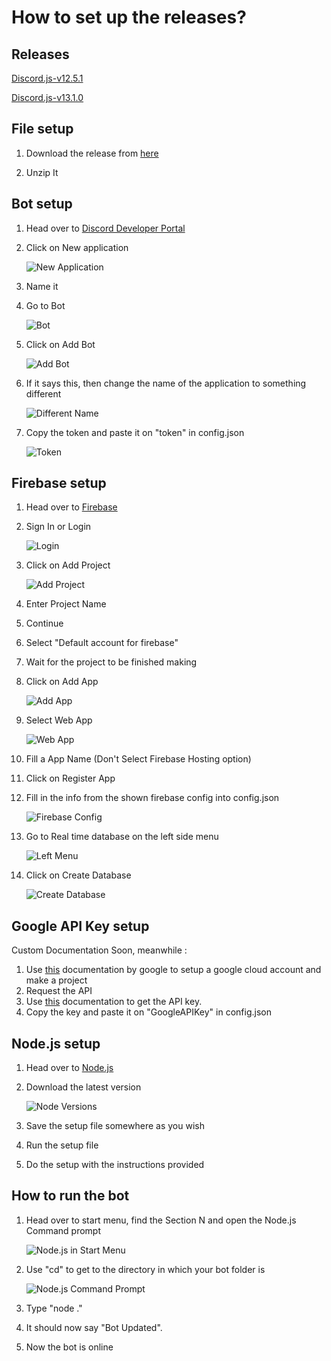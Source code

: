 # How to set up the releases?

## Releases
[Discord.js-v12.5.1](https://github.com/FloatingComet62/UniverseSafe/releases/tag/v12)

[Discord.js-v13.1.0](https://github.com/FloatingComet62/UniverseSafe/releases/tag/v13)


## File setup

1. Download the release from [here](https://github.com/FloatingComet62/UniverseSafe/releases)

2. Unzip It


## Bot setup

1. Head over to [Discord Developer Portal](https://discord.com/developers/applications)

2. Click on New application

   ![New Application](https://cdn.discordapp.com/attachments/753507198235050006/886547598163447828/unknown.png)

3. Name it

4. Go to Bot

   ![Bot](https://media.discordapp.net/attachments/753507198235050006/886548069246726204/unknown.png)

5. Click on Add Bot

   ![Add Bot](https://media.discordapp.net/attachments/753507198235050006/886548300600324136/unknown.png)

6. If it says this, then change the name of the application to something different

   ![Different Name](https://media.discordapp.net/attachments/753507198235050006/886548769779363870/unknown.png)

7. Copy the token and paste it on "token" in config.json

   ![Token](https://media.discordapp.net/attachments/753507198235050006/886549310249009182/unknown.png)
   ​

## Firebase setup

1. Head over to [Firebase](https://console.firebase.google.com/u/0/)

2. Sign In or Login

   ![Login](https://media.discordapp.net/attachments/753507198235050006/886550330517622794/unknown.png?width=421&height=463)

3. Click on Add Project

   ![Add Project](https://media.discordapp.net/attachments/753507198235050006/886550681719304212/unknown.png)

4. Enter Project Name

5. Continue

6. Select "Default account for firebase"

7. Wait for the project to be finished making

8. Click on Add App

   ![Add App](https://media.discordapp.net/attachments/753507198235050006/886551754576105502/unknown.png)

9. Select Web App

   ![Web App](https://media.discordapp.net/attachments/753507198235050006/886552020180406313/unknown.png)

10. Fill a App Name
    (Don't Select Firebase Hosting option)

11. Click on Register App

12. Fill in the info from the shown firebase config into config.json

    ![Firebase Config](https://media.discordapp.net/attachments/753507198235050006/886553366459723776/unknown.png)

13. Go to Real time database on the left side menu

    ![Left Menu](https://media.discordapp.net/attachments/753507198235050006/886844640806969344/unknown.png)

14. Click on Create Database

    ![Create Database](https://media.discordapp.net/attachments/753507198235050006/886845747734151188/unknown.png)


## Google API Key setup

Custom Documentation Soon, meanwhile :

1. Use [this](https://developers.perspectiveapi.com/s/docs-get-started) documentation by google to setup a google cloud account and make a project
2. Request the API
3. Use [this](https://developers.perspectiveapi.com/s/docs-enable-the-api) documentation to get the API key.
4. Copy the key and paste it on "GoogleAPIKey" in config.json

## Node.js setup

1. Head over to [Node.js](https://nodejs.org/en/)

2. Download the latest version

   ![Node Versions](https://media.discordapp.net/attachments/753507198235050006/886554356294512681/unknown.png)

3. Save the setup file somewhere as you wish

4. Run the setup file

5. Do the setup with the instructions provided


## How to run the bot

1. Head over to start menu, find the Section N and open the Node.js Command prompt

   ![Node.js in Start Menu](https://media.discordapp.net/attachments/753507198235050006/886555117296447528/unknown.png)

2. Use "cd" to get to the directory in which your bot folder is

   ![Node.js Command Prompt](https://media.discordapp.net/attachments/753507198235050006/886556820091588618/unknown.png)

3. Type "node ."

4. It should now say "Bot Updated".

5. Now the bot is online
